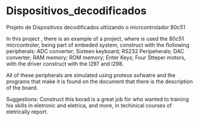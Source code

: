 # Dispositivos_decodificados
Projeto de Dispositivos decodificados ultiizando o micrcontrolador 80c51

In this project , there is an example of a project, where is used the 80c51 micrcontroler, being part of embeded system, construct with the flollowing peripherals:
ADC converter;
Sixteen keyboard;
RS232 Peripeherals;
DAC converter;
RAM memory;
ROM memory;
Enter Keys;
Four Stteper motors, with the driver construct with the l297 and l298.

All of these peripherals are simulated using proteus sofwatre and the programs that make it is found on the document that there is the description of the board.

Suggestions:
Construct this borad is a great job for who wanted to training his skills in eletronic and eletrica, and more, in techinical courses of eletrically report.
